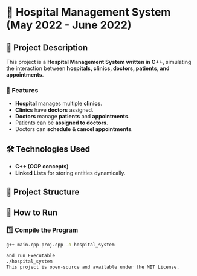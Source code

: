 # 🏥 Hospital Management System (May 2022 - June 2022)

## 📌 Project Description

This project is a **Hospital Management System written in C++**, simulating the interaction between **hospitals, clinics, doctors, patients, and appointments**.

### 🔹 Features
- **Hospital** manages multiple **clinics**.
- **Clinics** have **doctors** assigned.
- **Doctors** manage **patients** and **appointments**.
- Patients can be **assigned to doctors**.
- Doctors can **schedule & cancel appointments**.

## 🛠️ Technologies Used
- **C++ (OOP concepts)**
- **Linked Lists** for storing entities dynamically.

## 📂 Project Structure


## 🚀 How to Run

### 1️⃣ Compile the Program
```sh
g++ main.cpp proj.cpp -o hospital_system

and run Executable
./hospital_system
This project is open-source and available under the MIT License.


